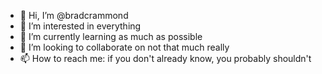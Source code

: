 - 👋 Hi, I’m @bradcrammond
- 👀 I’m interested in everything
- 🌱 I’m currently learning as much as possible
- 💞️ I’m looking to collaborate on not that much really
- 📫 How to reach me: if you don't already know, you probably shouldn't

<!---
bradcrammond/bradcrammond is a ✨ special ✨ repository because its `README.md` (this file) appears on your GitHub profile.
You can click the Preview link to take a look at your changes.
--->
